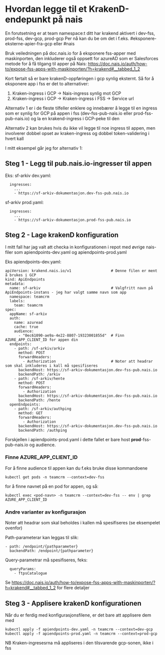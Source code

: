# Hvordan legge til et KrakenD-endepunkt på nais

En forutsetning er at team namespace:t ditt har krakend aktivert i dev-fss, prod-fss, dev-gcp, prod-gcp
Per nå kan du be om det i f.eks. #eksponere-eksterne-apier-fra-gcp eller #nais

Bruk veiledningen på doc.nais.io for å eksponere fss-apper med maskinporten, den inkluderer også oppsett for azureAD som er Salesforces metode for å få tilgang til apper på Nais:
https://doc.nais.io/auth/how-to/expose-fss-apps-with-maskinporten/?h=krakend#__tabbed_1_2

Kort førtalt så er bare krakenD-oppføringen i gcp synlig eksternt. Så for å eksponere app i fss er det to alternativer:
1. Kraken-ingress i GCP -> Nais-ingress synlig mot GCP
2. Kraken-ingress i GCP -> Kraken-ingress i FSS -> Service url

Alternativ 1 er i de fleste tilfeller enklere og innebærer å legge til en ingress som er synlig for GCP på appen i fss (dev-fss-pub-nais.io eller prod-fss-pub-nais.io) og la en krakend-ingress i GCP-peke til den

Alternativ 2 kan brukes hvis du ikke vil legge til noe ingress til appen, men involverer dobbel opset av kraken-ingress og dobbel token-validering i hvert kall

I mitt eksempel går jeg for alternativ 1:

## Steg 1 - Legg til pub.nais.io-ingresser til appen
Eks:
sf-arkiv dev.yaml:
```
  ingresses:
    ...
    - https://sf-arkiv-dokumentasjon.dev-fss-pub.nais.io
```

sf-arkiv prod.yaml:
```
  ingresses:
    ...
    - https://sf-arkiv-dokumentasjon.prod-fss-pub.nais.io
```

## Steg 2 - Lage krakenD konfiguration
I mitt fall har jag valt att checka in konfigurationen i repot med øvrige nais-filer som apiendpoints-dev.yaml og apiendpoints-prod.yaml

Eks apiendpoints-dev.yaml:
```
apiVersion: krakend.nais.io/v1                  # Denne filen er ment å brukes i GCP
kind: ApiEndpoints
metadata:
  name: sf-arkiv                                # Valgfritt navn på ApiEndpoints-instans - jeg har valgt samme navn som app
  namespace: teamcrm
  labels:
    team: teamcrm
spec:
  appName: sf-arkiv
  auth:
    name: azuread
    cache: true
    audience:
      - "0ec61090-ae9a-4e22-8807-19323001855d"  # Finn AZURE_APP_CLIENT_ID for appen din
  endpoints:                                    
    - path: /sf-arkiv/arkiv                     
      method: POST
      forwardHeaders:                           
        - Authorization                         # Noter att headrar som skal inkluderes i kall må spesifiseres
      backendHost: https://sf-arkiv-dokumentasjon.dev-fss-pub.nais.io       
      backendPath: /arkiv                            
    - path: /sf-arkiv/hente                   
      method: POST
      forwardHeaders:                           
        - Authorization                         
      backendHost: https://sf-arkiv-dokumentasjon.dev-fss-pub.nais.io
      backendPath: /hente                            
  openEndpoints:                                             
    - path: /sf-arkiv/authping
      method: GET
      forwardHeaders:
        - Authorization
      backendHost: https://sf-arkiv-dokumentasjon.dev-fss-pub.nais.io
      backendPath: /authping
```
Forskjellen i apiendpoints-prod.yaml i dette fallet er bare host **prod**-fss-pub-nais.io og audience.

### Finne AZURE_APP_CLIENT_ID
For å finne audience til appen kan du f.eks bruke disse kommandoene
```
kubectl get pods -n teamcrm --context=dev-fss
```
for å finne navnet på en pod for appen, og så:
```
kubectl exec <pod-navn> -n teamcrm --context=dev-fss -- env | grep AZURE_APP_CLIENT_ID
```
### Andre varianter av konfigurasjon
Noter att headrar som skal beholdes i kallen må spesifiseres (se eksempelet ovenfor)

Path-parameterar kan leggas til slik:
```
- path: /endpoint/{pathparameter}
  backendPath: /endpoint/{pathparameter}
```
Query-parametrar må spesifiseres, feks:
```
  queryParams:
    - ftpsCatalogue
```
Se https://doc.nais.io/auth/how-to/expose-fss-apps-with-maskinporten/?h=krakend#__tabbed_1_2
for flere detaljer

## Steg 3 - Applisere krakenD konfigurationen
Når du er ferdig med konfigurasjonsfilene, er det bare att applisere dem med
```
kubectl apply -f apiendpoints-dev.yaml -n teamcrm --context=dev-gcp
kubectl apply -f apiendpoints-prod.yaml -n teamcrm --context=prod-gcp
```
NB Kraken-ingresesrna må appliseres i den tilsvarende gcp-sonen, ikke i fss
